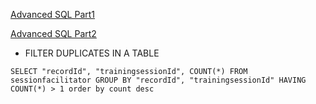 
[Advanced SQL Part1](https://egghead.io/courses/advanced-sql-for-professional-developers)
>
[Advanced SQL Part2](https://egghead.io/courses/advanced-sql-for-professional-developers?utm_content=advanced-sql-for-professional-developers&amp;utm_medium=email&amp;utm_source=drip&amp;utm_term=postgres)

* FILTER DUPLICATES IN A TABLE
>
`
SELECT "recordId", "trainingsessionId", COUNT(*)
FROM sessionfacilitator
GROUP BY "recordId", "trainingsessionId"
HAVING COUNT(*) > 1
order by count desc
`
